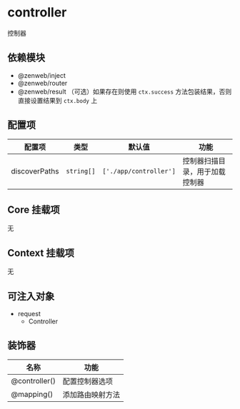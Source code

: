 # controller

控制器

## 依赖模块

- @zenweb/inject
- @zenweb/router
- @zenweb/result （可选）如果存在则使用 `ctx.success` 方法包装结果，否则直接设置结果到 `ctx.body` 上

## 配置项

| 配置项 | 类型 | 默认值 | 功能 |
| ----- | --- | ----- | ---- |
| discoverPaths | `string[]` | `['./app/controller']` | 控制器扫描目录，用于加载控制器

## Core 挂载项

无

## Context 挂载项

无

## 可注入对象

- request
  - Controller

## 装饰器

| 名称 | 功能 |
| --- | --- |
| @controller() | 配置控制器选项
| @mapping() | 添加路由映射方法
